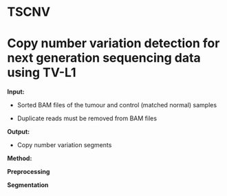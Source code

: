 # TSCNV
# **Copy number variation detection for next generation sequencing data using TV-L1**

**Input:**

- Sorted BAM files of the tumour and control (matched normal) samples

- Duplicate reads must be removed from BAM files

**Output:**

- Copy number variation segments


**Method:**

**Preprocessing**

**Segmentation**
